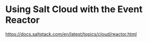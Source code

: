 # Using Salt Cloud with the Event Reactor

https://docs.saltstack.com/en/latest/topics/cloud/reactor.html

